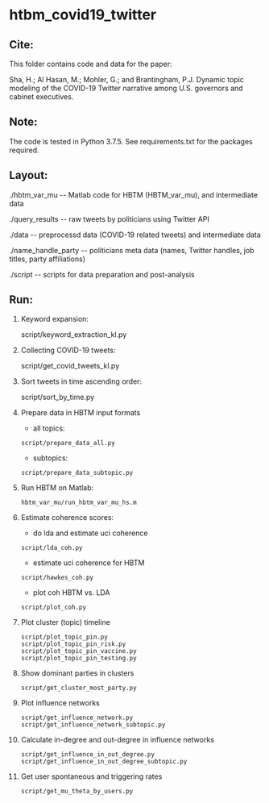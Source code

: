 # htbm_covid19_twitter

## Cite:
This folder contains code and data for the paper:

Sha, H.; Al Hasan, M.; Mohler, G.; and Brantingham, P.J. Dynamic topic modeling of the COVID-19 Twitter narrative among U.S. governors and cabinet executives.

## Note:
The code is tested in Python 3.7.5. See requirements.txt for the packages required.

## Layout:

./hbtm_var_mu -- Matlab code for HBTM (HBTM_var_mu), and intermediate data

./query_results -- raw tweets by politicians using Twitter API 

./data -- preprocessd data (COVID-19 related tweets) and intermediate data

./name_handle_party -- politicians meta data (names, Twitter handles, job titles, party affiliations)
 
./script -- scripts for data preparation and post-analysis

## Run: 

1. Keyword expansion:

	script/keyword_extraction_kl.py 

2. Collecting COVID-19 tweets:

	script/get_covid_tweets_kl.py

3. Sort tweets in time ascending order:

	script/sort_by_time.py


4. Prepare data in HBTM input formats

   - all topics:

	```script/prepare_data_all.py```

   - subtopics:

	```script/prepare_data_subtopic.py```


5. Run HBTM on Matlab:
 
	```hbtm_var_mu/run_hbtm_var_mu_hs.m```

6. Estimate coherence scores:

   - do lda and estimate uci coherence

	```script/lda_coh.py``` 

   - estimate uci coherence for HBTM

	```script/hawkes_coh.py```

   - plot coh HBTM vs. LDA
	 
	```script/plot_coh.py```
	 
7. Plot cluster (topic) timeline

	```
	script/plot_topic_pin.py
	script/plot_topic_pin_risk.py
	script/plot_topic_pin_vaccine.py
	script/plot_topic_pin_testing.py
	```
8. Show dominant parties in clusters

	```script/get_cluster_most_party.py```

9. Plot influence networks

	```
	script/get_influence_network.py
	script/get_influence_network_subtopic.py 
	```
	
10. Calculate in-degree and out-degree in influence networks

	```
	script/get_influence_in_out_degree.py
	script/get_influence_in_out_degree_subtopic.py
	```
	
11. Get user spontaneous and triggering rates

	```script/get_mu_theta_by_users.py```

